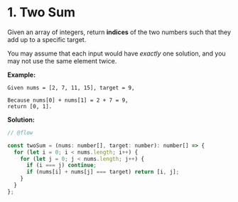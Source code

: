 # 1. Two Sum

Given an array of integers, return **indices** of the two numbers such that they add up to a specific target.

You may assume that each input would have *exactly* one solution, and you may not use the same element twice.

**Example:**

```
Given nums = [2, 7, 11, 15], target = 9,

Because nums[0] + nums[1] = 2 + 7 = 9,
return [0, 1].
```

**Solution:**

```js
// @flow

const twoSum = (nums: number[], target: number): number[] => {
  for (let i = 0; i < nums.length; i++) {
    for (let j = 0; j < nums.length; j++) {
      if (i === j) continue;
      if (nums[i] + nums[j] === target) return [i, j];
    }
  }
};
```

